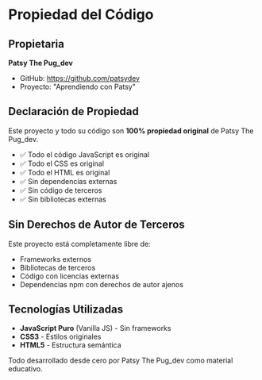 # Propiedad del Código

## Propietaria

**Patsy The Pug_dev**
- GitHub: https://github.com/patsydev
- Proyecto: "Aprendiendo con Patsy"

## Declaración de Propiedad

Este proyecto y todo su código son **100% propiedad original** de Patsy The Pug_dev.

- ✅ Todo el código JavaScript es original
- ✅ Todo el CSS es original  
- ✅ Todo el HTML es original
- ✅ Sin dependencias externas
- ✅ Sin código de terceros
- ✅ Sin bibliotecas externas

## Sin Derechos de Autor de Terceros

Este proyecto está completamente libre de:
- Frameworks externos
- Bibliotecas de terceros
- Código con licencias externas
- Dependencias npm con derechos de autor ajenos

## Tecnologías Utilizadas

- **JavaScript Puro** (Vanilla JS) - Sin frameworks
- **CSS3** - Estilos originales
- **HTML5** - Estructura semántica

Todo desarrollado desde cero por Patsy The Pug_dev como material educativo.